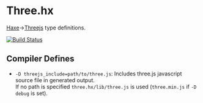 
# Three.hx

[Haxe](https://haxe.org/)→[Threejs](https://threejs.org/) type definitions.

[![Build Status](https://travis-ci.org/tong/three.hx.svg?branch=master)](https://travis-ci.org/tong/three.hx)


## Compiler Defines

 * `-D threejs_include=path/to/three.js`: Includes three.js javascript source file in generated output.  
 If no path is specified `three.hx/lib/three.js` is used (`three.min.js` if `-D debug` is set).
